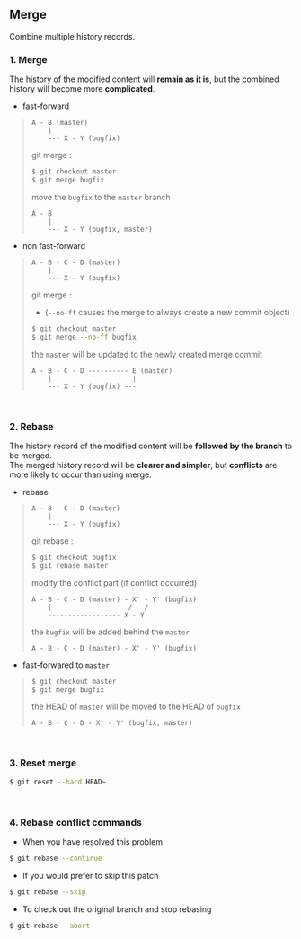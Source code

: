 ## Merge
Combine multiple history records.  

### 1. Merge
The history of the modified content will **remain as it is**, but the combined history will become more **complicated**.

- fast-forward
>```
> A - B (master)
>     |
>     --- X - Y (bugfix)
>```
>git merge :
>```sh
>$ git checkout master
>$ git merge bugfix
>```
>move the `bugfix` to the `master` branch
>```
> A - B
>     |
>     --- X - Y (bugfix, master)
>```
>
- non fast-forward
>```
> A - B - C - D (master)
>     | 
>     --- X - Y (bugfix)
>```  
>git merge :  
>- (`--no-ff` causes the merge to always create a new commit object)
>```sh
>$ git checkout master
>$ git merge --no-ff bugfix
>```
>the `master` will be updated to the newly created merge commit
>```
> A - B - C - D ---------- E (master)
>     |                    | 
>     --- X - Y (bugfix) ---
>```
<br>

### 2. Rebase
The history record of the modified content will be **followed by the branch** to be merged.  
The merged history record will be **clearer and simpler**, but **conflicts** are more likely to occur than using merge.

- rebase
>```
> A - B - C - D (master)
>     | 
>     --- X - Y (bugfix)
>```
>git rebase :
>```sh
>$ git checkout bugfix
>$ git rebase master
>``` 
>modify the conflict part (if conflict occurred)
>```
> A - B - C - D (master) - X' - Y' (bugfix)
>     |                   /   /
>     ------------------ X - Y
>```
>the `bugfix` will be added behind the `master` 
>```
> A - B - C - D (master) - X' - Y' (bugfix)
>```
- fast-forwared to `master`
>```sh
>$ git checkout master
>$ git merge bugfix
>```
>the HEAD of `master` will be moved to the HEAD of `bugfix`
>
>```
> A - B - C - D - X' - Y' (bugfix, master)
>```
<br>

### 3. Reset merge
```sh
$ git reset --hard HEAD~
```
<br>

### 4. Rebase conflict commands
- When you have resolved this problem
```sh
$ git rebase --continue
```
- If you would prefer to skip this patch
```sh
$ git rebase --skip
```
- To check out the original branch and stop rebasing
```sh
$ git rebase --abort
```
